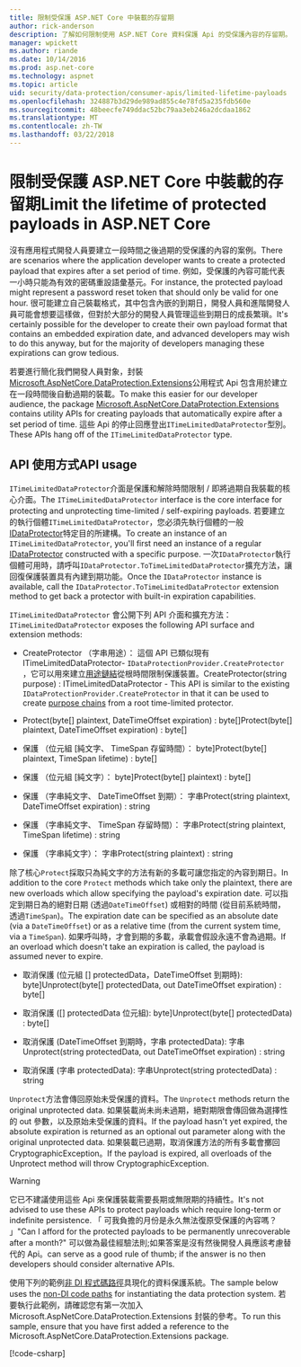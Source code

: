 ```yaml
---
title: 限制受保護 ASP.NET Core 中裝載的存留期
author: rick-anderson
description: 了解如何限制使用 ASP.NET Core 資料保護 Api 的受保護內容的存留期。
manager: wpickett
ms.author: riande
ms.date: 10/14/2016
ms.prod: asp.net-core
ms.technology: aspnet
ms.topic: article
uid: security/data-protection/consumer-apis/limited-lifetime-payloads
ms.openlocfilehash: 324887b3d29de989ad855c4e78fd5a235fdb560e
ms.sourcegitcommit: 48beecfe749ddac52bc79aa3eb246a2dcdaa1862
ms.translationtype: MT
ms.contentlocale: zh-TW
ms.lasthandoff: 03/22/2018
---
```

# <a name="limit-the-lifetime-of-protected-payloads-in-aspnet-core"></a><span data-ttu-id="ea53f-103">限制受保護 ASP.NET Core 中裝載的存留期</span><span class="sxs-lookup"><span data-stu-id="ea53f-103">Limit the lifetime of protected payloads in ASP.NET Core</span></span>

<span data-ttu-id="ea53f-104">沒有應用程式開發人員要建立一段時間之後過期的受保護的內容的案例。</span><span class="sxs-lookup"><span data-stu-id="ea53f-104">There are scenarios where the application developer wants to create a protected payload that expires after a set period of time.</span></span> <span data-ttu-id="ea53f-105">例如，受保護的內容可能代表一小時只能為有效的密碼重設語彙基元。</span><span class="sxs-lookup"><span data-stu-id="ea53f-105">For instance, the protected payload might represent a password reset token that should only be valid for one hour.</span></span> <span data-ttu-id="ea53f-106">很可能建立自己裝載格式，其中包含內嵌的到期日，開發人員和進階開發人員可能會想要這樣做，但對於大部分的開發人員管理這些到期日的成長繁瑣。</span><span class="sxs-lookup"><span data-stu-id="ea53f-106">It's certainly possible for the developer to create their own payload format that contains an embedded expiration date, and advanced developers may wish to do this anyway, but for the majority of developers managing these expirations can grow tedious.</span></span>

<span data-ttu-id="ea53f-107">若要進行簡化我們開發人員對象，封裝[Microsoft.AspNetCore.DataProtection.Extensions](https://www.nuget.org/packages/Microsoft.AspNetCore.DataProtection.Extensions/)公用程式 Api 包含用於建立在一段時間後自動過期的裝載。</span><span class="sxs-lookup"><span data-stu-id="ea53f-107">To make this easier for our developer audience, the package [Microsoft.AspNetCore.DataProtection.Extensions](https://www.nuget.org/packages/Microsoft.AspNetCore.DataProtection.Extensions/) contains utility APIs for creating payloads that automatically expire after a set period of time.</span></span> <span data-ttu-id="ea53f-108">這些 Api 的停止回應登出`ITimeLimitedDataProtector`型別。</span><span class="sxs-lookup"><span data-stu-id="ea53f-108">These APIs hang off of the `ITimeLimitedDataProtector` type.</span></span>

## <a name="api-usage"></a><span data-ttu-id="ea53f-109">API 使用方式</span><span class="sxs-lookup"><span data-stu-id="ea53f-109">API usage</span></span>

<span data-ttu-id="ea53f-110">`ITimeLimitedDataProtector`介面是保護和解除時間限制 / 即將過期自我裝載的核心介面。</span><span class="sxs-lookup"><span data-stu-id="ea53f-110">The `ITimeLimitedDataProtector` interface is the core interface for protecting and unprotecting time-limited / self-expiring payloads.</span></span> <span data-ttu-id="ea53f-111">若要建立的執行個體`ITimeLimitedDataProtector`，您必須先執行個體的一般[IDataProtector](xref:security/data-protection/consumer-apis/overview)特定目的所建構。</span><span class="sxs-lookup"><span data-stu-id="ea53f-111">To create an instance of an `ITimeLimitedDataProtector`, you'll first need an instance of a regular [IDataProtector](xref:security/data-protection/consumer-apis/overview) constructed with a specific purpose.</span></span> <span data-ttu-id="ea53f-112">一次`IDataProtector`執行個體可用時，請呼叫`IDataProtector.ToTimeLimitedDataProtector`擴充方法，讓回復保護裝置具有內建到期功能。</span><span class="sxs-lookup"><span data-stu-id="ea53f-112">Once the `IDataProtector` instance is available, call the `IDataProtector.ToTimeLimitedDataProtector` extension method to get back a protector with built-in expiration capabilities.</span></span>

<span data-ttu-id="ea53f-113">`ITimeLimitedDataProtector` 會公開下列 API 介面和擴充方法：</span><span class="sxs-lookup"><span data-stu-id="ea53f-113">`ITimeLimitedDataProtector` exposes the following API surface and extension methods:</span></span>

* <span data-ttu-id="ea53f-114">CreateProtector （字串用途）： 這個 API 已類似現有 ITimeLimitedDataProtector- `IDataProtectionProvider.CreateProtector` ，它可以用來建立[用途鏈結](xref:security/data-protection/consumer-apis/purpose-strings)從根時間限制保護裝置。</span><span class="sxs-lookup"><span data-stu-id="ea53f-114">CreateProtector(string purpose) : ITimeLimitedDataProtector - This API is similar to the existing `IDataProtectionProvider.CreateProtector` in that it can be used to create [purpose chains](xref:security/data-protection/consumer-apis/purpose-strings) from a root time-limited protector.</span></span>

* <span data-ttu-id="ea53f-115">Protect(byte[] plaintext, DateTimeOffset expiration) : byte[]</span><span class="sxs-lookup"><span data-stu-id="ea53f-115">Protect(byte[] plaintext, DateTimeOffset expiration) : byte[]</span></span>

* <span data-ttu-id="ea53f-116">保護 （位元組 [純文字、 TimeSpan 存留時間）： byte]</span><span class="sxs-lookup"><span data-stu-id="ea53f-116">Protect(byte[] plaintext, TimeSpan lifetime) : byte[]</span></span>

* <span data-ttu-id="ea53f-117">保護 （位元組 [純文字）： byte]</span><span class="sxs-lookup"><span data-stu-id="ea53f-117">Protect(byte[] plaintext) : byte[]</span></span>

* <span data-ttu-id="ea53f-118">保護 （字串純文字、 DateTimeOffset 到期）： 字串</span><span class="sxs-lookup"><span data-stu-id="ea53f-118">Protect(string plaintext, DateTimeOffset expiration) : string</span></span>

* <span data-ttu-id="ea53f-119">保護 （字串純文字、 TimeSpan 存留時間）： 字串</span><span class="sxs-lookup"><span data-stu-id="ea53f-119">Protect(string plaintext, TimeSpan lifetime) : string</span></span>

* <span data-ttu-id="ea53f-120">保護 （字串純文字）： 字串</span><span class="sxs-lookup"><span data-stu-id="ea53f-120">Protect(string plaintext) : string</span></span>

<span data-ttu-id="ea53f-121">除了核心`Protect`採取只為純文字的方法有新的多載可讓您指定的內容到期日。</span><span class="sxs-lookup"><span data-stu-id="ea53f-121">In addition to the core `Protect` methods which take only the plaintext, there are new overloads which allow specifying the payload's expiration date.</span></span> <span data-ttu-id="ea53f-122">可以指定到期日為的絕對日期 (透過`DateTimeOffset`) 或相對的時間 (從目前系統時間，透過`TimeSpan`)。</span><span class="sxs-lookup"><span data-stu-id="ea53f-122">The expiration date can be specified as an absolute date (via a `DateTimeOffset`) or as a relative time (from the current system time, via a `TimeSpan`).</span></span> <span data-ttu-id="ea53f-123">如果呼叫時，才會到期的多載，承載會假設永遠不會為過期。</span><span class="sxs-lookup"><span data-stu-id="ea53f-123">If an overload which doesn't take an expiration is called, the payload is assumed never to expire.</span></span>

* <span data-ttu-id="ea53f-124">取消保護 (位元組 [] protectedData，DateTimeOffset 到期時): byte]</span><span class="sxs-lookup"><span data-stu-id="ea53f-124">Unprotect(byte[] protectedData, out DateTimeOffset expiration) : byte[]</span></span>

* <span data-ttu-id="ea53f-125">取消保護 ([] protectedData 位元組): byte]</span><span class="sxs-lookup"><span data-stu-id="ea53f-125">Unprotect(byte[] protectedData) : byte[]</span></span>

* <span data-ttu-id="ea53f-126">取消保護 (DateTimeOffset 到期時，字串 protectedData): 字串</span><span class="sxs-lookup"><span data-stu-id="ea53f-126">Unprotect(string protectedData, out DateTimeOffset expiration) : string</span></span>

* <span data-ttu-id="ea53f-127">取消保護 (字串 protectedData): 字串</span><span class="sxs-lookup"><span data-stu-id="ea53f-127">Unprotect(string protectedData) : string</span></span>

<span data-ttu-id="ea53f-128">`Unprotect`方法會傳回原始未受保護的資料。</span><span class="sxs-lookup"><span data-stu-id="ea53f-128">The `Unprotect` methods return the original unprotected data.</span></span> <span data-ttu-id="ea53f-129">如果裝載尚未尚未過期，絕對期限會傳回做為選擇性的 out 參數，以及原始未受保護的資料。</span><span class="sxs-lookup"><span data-stu-id="ea53f-129">If the payload hasn't yet expired, the absolute expiration is returned as an optional out parameter along with the original unprotected data.</span></span> <span data-ttu-id="ea53f-130">如果裝載已過期，取消保護方法的所有多載會擲回 CryptographicException。</span><span class="sxs-lookup"><span data-stu-id="ea53f-130">If the payload is expired, all overloads of the Unprotect method will throw CryptographicException.</span></span>

>[!WARNING]
> <span data-ttu-id="ea53f-131">它已不建議使用這些 Api 來保護裝載需要長期或無限期的持續性。</span><span class="sxs-lookup"><span data-stu-id="ea53f-131">It's not advised to use these APIs to protect payloads which require long-term or indefinite persistence.</span></span> <span data-ttu-id="ea53f-132">「 可我負擔的月份是永久無法復原受保護的內容嗎？ 」</span><span class="sxs-lookup"><span data-stu-id="ea53f-132">"Can I afford for the protected payloads to be permanently unrecoverable after a month?"</span></span> <span data-ttu-id="ea53f-133">可以做為最佳經驗法則;如果答案是沒有然後開發人員應該考慮替代的 Api。</span><span class="sxs-lookup"><span data-stu-id="ea53f-133">can serve as a good rule of thumb; if the answer is no then developers should consider alternative APIs.</span></span>

<span data-ttu-id="ea53f-134">使用下列的範例[非 DI 程式碼路徑](xref:security/data-protection/configuration/non-di-scenarios)具現化的資料保護系統。</span><span class="sxs-lookup"><span data-stu-id="ea53f-134">The sample below uses the [non-DI code paths](xref:security/data-protection/configuration/non-di-scenarios) for instantiating the data protection system.</span></span> <span data-ttu-id="ea53f-135">若要執行此範例，請確認您有第一次加入 Microsoft.AspNetCore.DataProtection.Extensions 封裝的參考。</span><span class="sxs-lookup"><span data-stu-id="ea53f-135">To run this sample, ensure that you have first added a reference to the Microsoft.AspNetCore.DataProtection.Extensions package.</span></span>

[!code-csharp[](limited-lifetime-payloads/samples/limitedlifetimepayloads.cs)]
